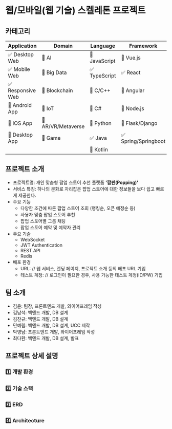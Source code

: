 # 웹/모바일(웹 기술) 스켈레톤 프로젝트

## 카테고리

| Application | Domain | Language | Framework |
| ---- | ---- | ---- | ---- |
| :white_check_mark: Desktop Web | :black_square_button: AI | :black_square_button: JavaScript | :black_square_button: Vue.js |
| :white_check_mark: Mobile Web | :black_square_button: Big Data | :white_check_mark: TypeScript | :white_check_mark: React |
| :white_check_mark: Responsive Web | :black_square_button: Blockchain | :black_square_button: C/C++ | :black_square_button: Angular |
| :black_square_button: Android App | :black_square_button: IoT | :black_square_button: C# | :black_square_button: Node.js |
| :black_square_button: iOS App | :black_square_button: AR/VR/Metaverse | :black_square_button: Python | :black_square_button: Flask/Django |
| :black_square_button: Desktop App | :black_square_button: Game | :white_check_mark: Java | :white_check_mark: Spring/Springboot |
| | | :black_square_button: Kotlin | |

<!-- 필수 항목 -->

## 프로젝트 소개

* 프로젝트명: 개인 맞춤형 팝업 스토어 추천 플랫폼 **'팝핀(Popping)'**
* 서비스 특징: 하나의 문화로 자리잡은 팝업 스토어에 대한 정보들을 보다 쉽고 빠르게 제공한다.
* 주요 기능
  - 다양한 조건에 따른 팝업 스토어 조회 (랭킹순, 오픈 예정순 등)
  - 사용자 맞춤 팝업 스토어 추천
  - 팝업 스토어별 그룹 채팅
  - 팝업 스토어 예약 및 예약자 관리
* 주요 기술
  - WebSocket
  - JWT Authentication
  - REST API
  - Redis
* 배포 환경
  - URL: // 웹 서비스, 랜딩 페이지, 프로젝트 소개 등의 배포 URL 기입
  - 테스트 계정: // 로그인이 필요한 경우, 사용 가능한 테스트 계정(ID/PW) 기입

## 팀 소개
* 김윤: 팀장, 프론트엔드 개발, 와이어프레임 작성
* 김남석: 백엔드 개발, DB 설계
* 김찬규: 백엔드 개발, DB 설계
* 민예림: 백엔드 개발, DB 설계, UCC 제작
* 박영남: 프론트엔드 개발, 와이어프레임 작성
* 최다환: 백엔드 개발, DB 설계, 발표

## 프로젝트 상세 설명
### 1️⃣ 개발 환경
### 2️⃣ 기술 스택
### 3️⃣ ERD
### 4️⃣ Architecture
